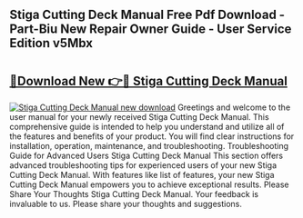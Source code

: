 ## Stiga Cutting Deck Manual Free Pdf Download - Part-Biu New Repair Owner Guide - User Service Edition v5Mbx

# <h2><a href="http://bc64696.oget.top/?id=Stiga+Cutting+Deck+Manual">🔗Download New 👉🔴 Stiga Cutting Deck Manual</a></h2>

[![Stiga Cutting Deck Manual new download](https://i.imgur.com/5g1atiW.png)](http://bc64696.oget.top/?id=Stiga+Cutting+Deck+Manual)
Greetings and welcome to the user manual for your newly received Stiga Cutting Deck Manual. This comprehensive guide is intended to help you understand and utilize all of the features and benefits of your product. You will find clear instructions for installation, operation, maintenance, and troubleshooting. Troubleshooting Guide for Advanced Users Stiga Cutting Deck Manual This section offers advanced troubleshooting tips for experienced users of your new Stiga Cutting Deck Manual. With features like list of features, your new Stiga Cutting Deck Manual empowers you to achieve exceptional results. Please Share Your Thoughts Stiga Cutting Deck Manual. Your feedback is invaluable to us. Please share your thoughts and suggestions.
